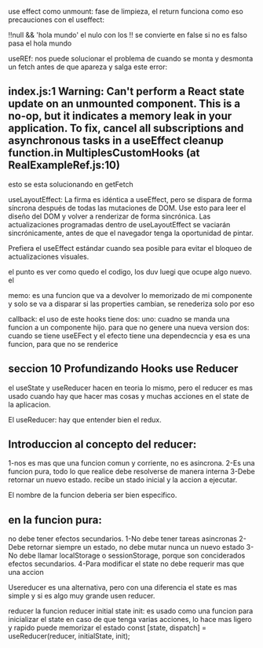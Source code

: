use effect como unmount: fase de limpieza, el return funciona como eso
precauciones con el useffect:

!!null && 'hola mundo'
el nulo con los !! se convierte en false si no es falso pasa el hola mundo

useREf: nos puede solucionar el problema de cuando se monta y desmonta un fetch antes de que apareza y salga este error:

## index.js:1 Warning: Can't perform a React state update on an unmounted component. This is a no-op, but it indicates a memory leak in your application. To fix, cancel all subscriptions and asynchronous tasks in a useEffect cleanup function.in MultiplesCustomHooks (at RealExampleRef.js:10)

esto se esta solucionando en getFetch

useLayoutEffect: La firma es idéntica a useEffect, pero se dispara de forma síncrona después de todas las mutaciones de DOM. Use esto para leer el diseño del DOM y volver a renderizar de forma sincrónica. Las actualizaciones programadas dentro de useLayoutEffect se vaciarán sincrónicamente, antes de que el navegador tenga la oportunidad de pintar.

Prefiera el useEffect estándar cuando sea posible para evitar el bloqueo de actualizaciones visuales.

el punto es ver como quedo el codigo, los duv luegi que ocupe algo nuevo. el

memo: es una funcion que va a devolver lo memorizado de mi componente y solo se va a disparar si las properties cambian, se renederiza solo por eso

callback: el uso de este hooks tiene dos:
uno: cuadno se manda una funcion a un componente hijo. para que no genere una nueva version
dos: cuando se tiene useEFect y el efecto tiene una dependecncia y esa es una funcion, para que no se renderice

## seccion 10 Profundizando Hooks use Reducer

el useState y useReducer hacen en teoria lo mismo, pero el reducer es mas usado cuando hay que hacer mas cosas y muchas acciones en el state de la aplicacion.

El useReducer: hay que entender bien el redux.

## Introduccion al concepto del reducer:

1-nos es mas que una funcion comun y corriente, no es asincrona.
2-Es una funcion pura, todo lo que realice debe resolverse de manera interna
3-Debe retornar un nuevo estado.
recibe un stado inicial y la accion a ejecutar.

El nombre de la funcion deberia ser bien especifico.

## en la funcion pura:

no debe tener efectos secundarios.
1-No debe tener tareas asincronas
2-Debe retornar siempre un estado, no debe mutar nunca un nuevo estado
3-No debe llamar localStorage o sessionStorage, porque son conciderados efectos secundarios.
4-Para modificar el state no debe requerir mas que una accion

Usereducer es una alternativa, pero con una diferencia el state es mas simple y si es algo muy grande usen reducer.

reducer la funcion reducer
initial state
init: es usado como una funcion para inicializar el state en caso de que tenga varias acciones, lo hace mas ligero y rapido puede memorizar el estado
const [state, dispatch] = useReducer(reducer, initialState, init);
